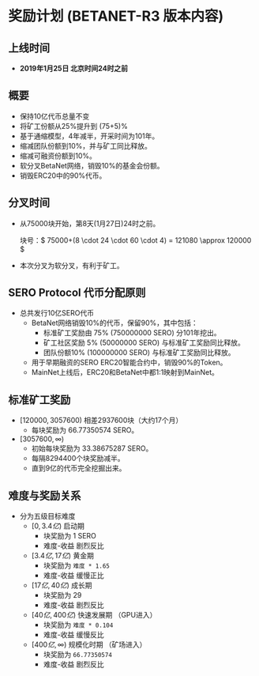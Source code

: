# 奖励计划 (BETANET-R3 版本内容)



## 上线时间

* **2019年1月25日 北京时间24时之前**



## 概要

* 保持10亿代币总量不变
* 将矿工份额从25%提升到 (75+5)%
* 基于通缩模型，4年减半，开采时间为101年。
* 缩减团队份额到10%，并与矿工同比释放。
* 缩减可融资份额到10%。
* 软分叉BetaNet网络，销毁10%的基金会份额。
* 销毁ERC20中的90%代币。



## 分叉时间

* 从75000块开始，第8天(1月27日)24时之前。

  块号：$ 75000+(8 \cdot 24 \cdot 60 \cdot 4) = 121080 \approx 120000 $

* 本次分叉为软分叉，有利于矿工。



## SERO Protocol 代币分配原则

* 总共发行10亿SERO代币
  * BetaNet网络销毁10%的代币，保留90%，其中包括：
    * 标准矿工奖励由 75% (750000000 SERO) 分101年挖出。
    * 矿工社区奖励 5%  (50000000 SERO) 与标准矿工奖励同比释放。
    * 团队份额10% (100000000  SERO) 与标准矿工奖励同比释放。
  * 用于早期融资的SERO ERC20智能合约中，销毁90%的Token。
  * MainNet上线后，ERC20和BetaNet中都1:1映射到MainNet。



## 标准矿工奖励

* $[120000, 3057600)$ 相差2937600块（大约17个月）
  * 每块奖励为 66.77350574 SERO。
* $[3057600,\infty)​$
  * 初始每块奖励为 33.38675287 SERO。
  * 每隔8294400个块奖励减半。
  * 直到9亿的代币完全挖掘出来。



## 难度与奖励关系

* 分为五级目标难度
  * $[0, 3.4亿)$ 启动期
    * 块奖励为 1 SERO
    * 难度-收益 剧烈反比
  * $[3.4亿, 17亿)$ 黄金期
    * 块奖励为 `难度 * 1.65​`
    * 难度-收益 缓慢正比
  * $[17亿, 40亿)$ 成长期
    * 块奖励为 29
    * 难度-收益 剧烈反比
  * $[40亿, 400亿)$ 快速发展期 （GPU进入）
    * 块奖励为 `难度 * 0.104`
    * 难度-收益 缓慢反比
  * $[400亿,\infty )$ 规模化时期 （矿场进入）
    * 块奖励为 `66.77350574`
    * 难度-收益 剧烈反比